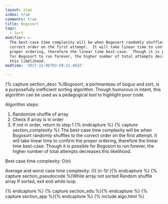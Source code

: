 ```yaml
---
layout: algo
index: true
comments: true
title: Bogosort
tags:
  - Sort
modifier: >-
  The best-case time complexity will be when Bogosort randomly shuffles to the
  correct order on the first attempt.  It will take linear time to confirm the
  proper ordering, therefore the linear time best-case.  Though it is possible
  for Bogosort to run forever, the higher number of total attempts decreases
  this likelihood.
modtime: '2017-12-06T03:59:31.463Z'

---
```

{% capture section_desc %}Bogosort, a portmanteau of bogus and sort, is a purposefully inefficient sorting algorithm.  Though humorous in intent, this algorithm can be used as a pedagogical tool to highlight poor code.

Algorithm steps:
1.	Randomize shuffle of array
2.	Check if array is in order
3.	If not in order, return to step 1
{% endcapture %}
{% capture section_complexity %}	The best-case time complexity will be when Bogosort randomly shuffles to the correct order on the first attempt.  It will take linear time to confirm the proper ordering, therefore the linear time best-case.  Though it is possible for Bogosort to run forever, the higher number of total attempts decreases this likelihood.

Best case time complexity: O(n)

Average and worst case time complexity: O( (n-1)! ){% endcapture %}
{% capture section_pseudocode %}While array not sorted
Random shuffle array
If sorted, exit end while loop

{% endcapture %}
{% capture section_edu %}{% endcapture %}
{% capture section_app %}{% endcapture %}
{% include algo.html %}